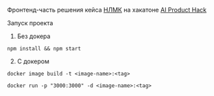 Фронтенд-часть решения кейса [НЛМК](https://www.nlmk.com/ru/) на хакатоне [AI Product Hack](https://aiproducthack.com/)

Запуск проекта

1. Без докера
```shell
npm install && npm start
```

2. С докером
```shell
docker image build -t <image-name>:<tag>

docker run -p "3000:3000" -d <image-name>:<tag>
```